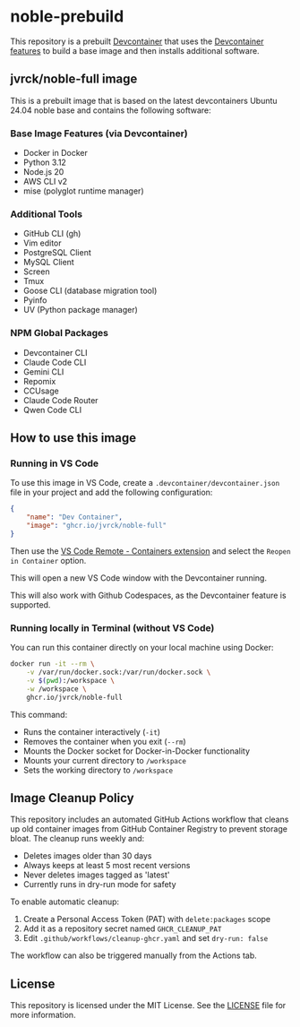 # noble-prebuild

This repository is a prebuilt [Devcontainer](https://containers.dev/) that uses the [Devcontainer features](https://containers.dev/features) to build a base image and then installs additional software.

## jvrck/noble-full image
This is a prebuilt image that is based on the latest devcontainers Ubuntu 24.04 noble base and contains the following software:

### Base Image Features (via Devcontainer)
- Docker in Docker
- Python 3.12
- Node.js 20
- AWS CLI v2
- mise (polyglot runtime manager)

### Additional Tools
- GitHub CLI (gh)
- Vim editor
- PostgreSQL Client
- MySQL Client
- Screen
- Tmux
- Goose CLI (database migration tool)
- Pyinfo
- UV (Python package manager)

### NPM Global Packages
- Devcontainer CLI
- Claude Code CLI
- Gemini CLI
- Repomix
- CCUsage
- Claude Code Router
- Qwen Code CLI

## How to use this image

### Running in VS Code
To use this image in VS Code, create a `.devcontainer/devcontainer.json` file in your project and add the following configuration:

```json
{
	"name": "Dev Container",
	"image": "ghcr.io/jvrck/noble-full"
}
```
Then use the [VS Code Remote - Containers extension](https://marketplace.visualstudio.com/items?itemName=ms-vscode-remote.remote-containers) and select the `Reopen in Container` option.

This will open a new VS Code window with the Devcontainer running.

This will also work with Github Codespaces, as the Devcontainer feature is supported.

### Running locally in Terminal (without VS Code)
You can run this container directly on your local machine using Docker:

```bash
docker run -it --rm \
    -v /var/run/docker.sock:/var/run/docker.sock \
    -v $(pwd):/workspace \
    -w /workspace \
    ghcr.io/jvrck/noble-full
```

This command:
- Runs the container interactively (`-it`)
- Removes the container when you exit (`--rm`)
- Mounts the Docker socket for Docker-in-Docker functionality
- Mounts your current directory to `/workspace`
- Sets the working directory to `/workspace`

## Image Cleanup Policy

This repository includes an automated GitHub Actions workflow that cleans up old container images from GitHub Container Registry to prevent storage bloat. The cleanup runs weekly and:

- Deletes images older than 30 days
- Always keeps at least 5 most recent versions
- Never deletes images tagged as 'latest'
- Currently runs in dry-run mode for safety

To enable automatic cleanup:
1. Create a Personal Access Token (PAT) with `delete:packages` scope
2. Add it as a repository secret named `GHCR_CLEANUP_PAT`
3. Edit `.github/workflows/cleanup-ghcr.yaml` and set `dry-run: false`

The workflow can also be triggered manually from the Actions tab.

## License
This repository is licensed under the MIT License. See the [LICENSE](LICENSE) file for more information.